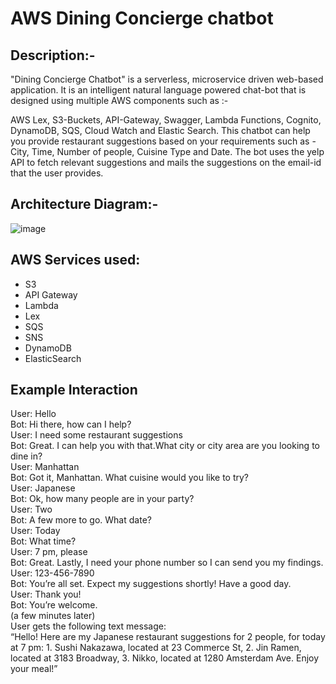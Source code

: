 # AWS Dining Concierge chatbot

## Description:-
"Dining Concierge Chatbot" is a serverless, microservice driven web-based application. It is an intelligent natural language powered chat-bot that is designed using multiple AWS components such as :-

AWS Lex, S3-Buckets, API-Gateway, Swagger, Lambda Functions, Cognito, DynamoDB, SQS, Cloud Watch and Elastic Search.
This chatbot can help you provide restaurant suggestions based on your requirements such as - City, Time, Number of people, Cuisine Type and Date. The bot uses the yelp API to fetch relevant suggestions and mails the suggestions on the email-id that the user provides.

## Architecture Diagram:-
![image](https://user-images.githubusercontent.com/85691194/136668983-b981a831-4cd8-4fea-a818-bf81a7c2efcf.png)

## AWS Services used:
- S3
- API Gateway
- Lambda
- Lex
- SQS
- SNS
- DynamoDB
- ElasticSearch

## Example Interaction

User: Hello  
Bot: Hi there, how can I help?  
User: I need some restaurant suggestions  
Bot: Great. I can help you with that.What city or city area are you looking to dine in?  
User: Manhattan  
Bot: Got it, Manhattan. What cuisine would you like to try?  
User: Japanese  
Bot: Ok, how many people are in your party?  
User: Two  
Bot: A few more to go. What date?  
User: Today  
Bot: What time?  
User: 7 pm, please  
Bot: Great. Lastly, I need your phone number so I can send you my findings.  
User: 123-456-7890  
Bot: You’re all set. Expect my suggestions shortly! Have a good day.   
User: Thank you!   
Bot: You’re welcome.  
(a few minutes later)  
User gets the following text message:  
“Hello! Here are my Japanese restaurant suggestions for 2 people, for today at 7 pm: 1. Sushi Nakazawa, located at 23 Commerce St, 2. Jin Ramen, located at 3183 Broadway, 3. Nikko, located at 1280 Amsterdam Ave. Enjoy your meal!”
